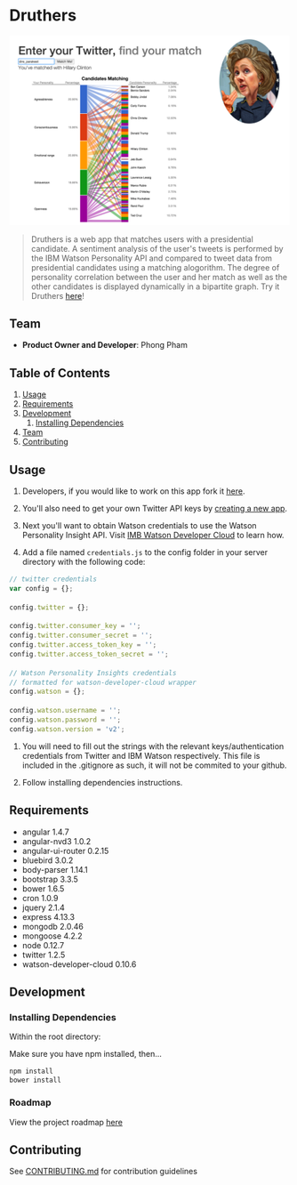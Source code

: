 # Druthers

![Druthers screenshot](/readme_images/Druthers-screenshot.png)

> Druthers is a web app that matches users with a presidential candidate. A sentiment analysis of the user's tweets is performed by the IBM Watson Personality API and compared to tweet data from presidential candidates using a matching alogorithm. The degree of personality correlation between the user and her match as well as the other candidates is displayed dynamically in a bipartite graph. Try it Druthers [here](druthers-druthers.rhcloud.com/)!

## Team

  - __Product Owner and Developer__: Phong Pham

## Table of Contents

1. [Usage](#Usage)
1. [Requirements](#requirements)
1. [Development](#development)
    1. [Installing Dependencies](#installing-dependencies)
1. [Team](#team)
1. [Contributing](#contributing)

## Usage

1. Developers, if you would like to work on this app fork it [here](https://github.com/PhongHPham/druthers/).
1. You'll also need to get your own Twitter API keys by [creating a new app](https://apps.twitter.com/).
1. Next you'll want to obtain Watson credentials to use the Watson Personality Insight API. Visit [IMB Watson Developer Cloud](http://www.ibm.com/smarterplanet/us/en/ibmwatson/developercloud/doc/getting_started/gs-credentials.shtml) to learn how.

1. Add a file named `credentials.js` to the config folder in your server directory with the following code:

```javascript
// twitter credentials
var config = {};

config.twitter = {};

config.twitter.consumer_key = '';
config.twitter.consumer_secret = '';
config.twitter.access_token_key = '';
config.twitter.access_token_secret = '';

// Watson Personality Insights credentials 
// formatted for watson-developer-cloud wrapper
config.watson = {};

config.watson.username = '';
config.watson.password = '';
config.watson.version = 'v2';
```

1. You will need to fill out the strings with the relevant keys/authentication credentials from Twitter and IBM Watson respectively. This file is included in the .gitignore as such, it will not be commited to your github.  

1. Follow installing dependencies instructions. 

## Requirements

- angular 1.4.7
- angular-nvd3 1.0.2
- angular-ui-router 0.2.15
- bluebird 3.0.2
- body-parser 1.14.1
- bootstrap 3.3.5
- bower 1.6.5
- cron 1.0.9
- jquery 2.1.4
- express 4.13.3 
- mongodb 2.0.46
- mongoose 4.2.2
- node 0.12.7
- twitter 1.2.5
- watson-developer-cloud 0.10.6

## Development
### Installing Dependencies

Within the root directory:

Make sure you have npm installed, then... 

    npm install
    bower install

### Roadmap

View the project roadmap [here](https://github.com/PhongHPham/druthers/issues)

## Contributing

See [CONTRIBUTING.md](CONTRIBUTING.md) for contribution guidelines
